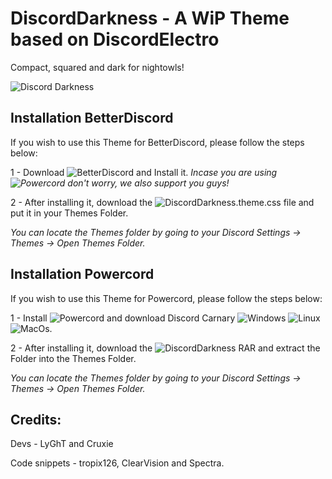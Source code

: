 # DiscordDarkness - A WiP Theme based on DiscordElectro

Compact, squared and dark for nightowls!

![Discord Darkness](https://b.catgirlsare.sexy/bOJKiO-q.png)


## Installation BetterDiscord

If you wish to use this Theme for BetterDiscord, please follow the steps below:

1 - Download ![BetterDiscord](https://github.com/rauenzi/BetterDiscordApp/releases) and Install it.
*Incase you are using ![Powercord](https://powercord.dev/) don't worry, we also support you guys!*

2 - After installing it, download the ![DiscordDarkness.theme.css](https://github.com/LyGhT1337/DiscordDarkness/releases/) file and put it in your Themes Folder.

*You can locate the Themes folder by going to your Discord Settings -> Themes -> Open Themes Folder.*

## Installation Powercord
If you wish to use this Theme for Powercord, please follow the steps below:

1 - Install ![Powercord](https://powercord.dev/installation) and download Discord Carnary ![Windows](https://discord.com/api/download/canary?platform=win) ![Linux](https://discord.com/api/download/canary?platform=linux) ![MacOs](https://discord.com/api/download/canary?platform=osx).


2 - After installing it, download the ![DiscordDarkness RAR](https://github.com/LyGhT1337/DiscordDarkness/releases/) and extract the Folder into the Themes Folder.

*You can locate the Themes folder by going to your Discord Settings -> Themes -> Open Themes Folder.*

## Credits:

Devs - LyGhT and Cruxie

Code snippets - tropix126, ClearVision and Spectra.
